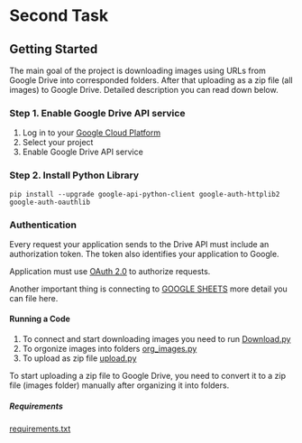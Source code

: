 # Second Task 

## Getting Started 

The main goal of the project is downloading images using URLs from Google Drive into corresponded folders. After that uploading as a zip file (all images) to Google Drive. Detailed description you can read down below. 

### Step 1. Enable Google Drive API service

1. Log in to your [Google Cloud Platform](https://console.cloud.google.com/)
2. Select your project
3. Enable Google Drive API service
  
### Step 2. Install Python Library

    pip install --upgrade google-api-python-client google-auth-httplib2 google-auth-oauthlib
    

### Authentication
Every request your application sends to the Drive API must include an authorization token. The token also identifies your application to Google.

Application must use [OAuth 2.0](https://developers.google.com/identity/protocols/oauth2) to authorize requests.

Another important thing is connecting to [GOOGLE SHEETS](https://learndataanalysis.org/getting-started-google-sheets-api-in-python-part-1/) more detail you can file here. 

#### Running a Code

1. To connect and start downloading images you need to run [Download.py](https://github.com/minbayevb/silicon_valley2/blob/master/Downloader.py) 
2. To orgonize images into folders [org_images.py](https://github.com/minbayevb/silicon_valley2/blob/master/org_images.py)
3. To upload as zip file [upload.py](https://github.com/minbayevb/silicon_valley2/blob/master/upload.py) 

To start uploading a zip file to Google Drive, you need to convert it to a zip file (images folder) manually after organizing it into folders. 

##### Requirements

[requirements.txt](https://github.com/minbayevb/silicon_valley2/blob/master/requirements.txt)




